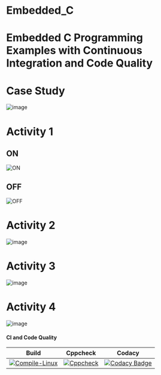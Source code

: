# Embedded_C

# Embedded C Programming Examples with Continuous Integration and Code Quality
# Case Study
![image](https://user-images.githubusercontent.com/81503646/116689305-8d60ed80-a9d5-11eb-985f-7e256fd56d2e.png)

# Activity 1
## ON
![ON](https://user-images.githubusercontent.com/81503646/116676215-57ffd400-a9c4-11eb-8044-19b25b04330f.png)
## OFF
![OFF](https://user-images.githubusercontent.com/81503646/116676319-7960c000-a9c4-11eb-9b1c-18db94e0a1b0.png)
# Activity 2
![image](https://user-images.githubusercontent.com/81503646/116684388-8a163380-a9ce-11eb-9613-e2ed9fe2c662.png)
# Activity 3
![image](https://user-images.githubusercontent.com/81503646/116685744-7966bd00-a9d0-11eb-9884-e1dc6bfea6f3.png)
# Activity 4
![image](https://user-images.githubusercontent.com/81503646/116686805-fa728400-a9d1-11eb-937f-02bf47738a74.png)


#### CI and Code Quality

|Build|Cppcheck|Codacy|
|:--:|:--:|:--:|
|[![Compile-Linux](https://github.com/TGaanalola/Embedded_C/actions/workflows/Compile.yml/badge.svg)](https://github.com/TGaanalola/Embedded_C/actions/workflows/Compile.yml)|[![Cppcheck](https://github.com/TGaanalola/Embedded_C/actions/workflows/CodeQulaity.yml/badge.svg)](https://github.com/TGaanalola/Embedded_C/actions/workflows/CodeQulaity.yml)|[![Codacy Badge](https://app.codacy.com/project/badge/Grade/643b7ca2b2dc4daba1e700c216bb87d9)](https://www.codacy.com/gh/TGaanalola/Embedded_C/dashboard?utm_source=github.com&amp;utm_medium=referral&amp;utm_content=TGaanalola/Embedded_C&amp;utm_campaign=Badge_Grade)|
